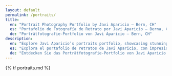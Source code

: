 ```yaml
---
layout: default
permalink: /portraits/
title:
  en: "Portrait Photography Portfolio by Javi Aparicio – Bern, CH"
  es: "Portafolio de Fotografía de Retrato por Javi Aparicio – Berna, CH"
  de: "Porträtfotografie-Portfolio von Javi Aparicio – Bern, CH"
description:
  en: "Explore Javi Aparicio’s portraits portfolio, showcasing stunning portraits. See the moments that define creativity and artistry."
  es: "Explora el portafolio de retratos de Javi Aparicio, con impresionantes fotografías. Descubre los momentos que definen la creatividad y el arte."
  de: "Entdecken Sie das Porträtfotografie-Portfolio von Javi Aparicio mit beeindruckenden Porträts. Erleben Sie die Momente, die Kreativität und Kunst ausmachen."
---
```


{% tf portraits.md %}

